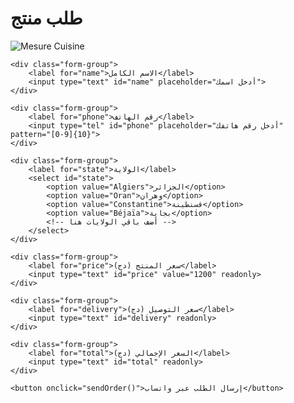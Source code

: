 
<div class="container">
    <h1>طلب منتج</h1>
    <div class="product-images">
        <img src="https://via.placeholder.com/500x300?text=Mesure+Cuisine+Électronique" alt="Mesure Cuisine">
    </div>
    
    <div class="form-group">
        <label for="name">الاسم الكامل</label>
        <input type="text" id="name" placeholder="أدخل اسمك">
    </div>

    <div class="form-group">
        <label for="phone">رقم الهاتف</label>
        <input type="tel" id="phone" placeholder="أدخل رقم هاتفك" pattern="[0-9]{10}">
    </div>

    <div class="form-group">
        <label for="state">الولاية</label>
        <select id="state">
            <option value="Algiers">الجزائر</option>
            <option value="Oran">وهران</option>
            <option value="Constantine">قسنطينة</option>
            <option value="Béjaïa">بجاية</option>
            <!-- أضف باقي الولايات هنا -->
        </select>
    </div>

    <div class="form-group">
        <label for="price">سعر المنتج (دج)</label>
        <input type="text" id="price" value="1200" readonly>
    </div>

    <div class="form-group">
        <label for="delivery">سعر التوصيل (دج)</label>
        <input type="text" id="delivery" readonly>
    </div>

    <div class="form-group">
        <label for="total">السعر الإجمالي (دج)</label>
        <input type="text" id="total" readonly>
    </div>

    <button onclick="sendOrder()">إرسال الطلب عبر واتساب</button>
</div>

<script>
    const deliveryPrices = {
        "Algiers": 250,
        "Oran": 500,
        "Constantine": 550,
        "Béjaïa": 550,
        // أضف بقية الولايات هنا
    };

    // تحديث سعر التوصيل عند تغيير الولاية
    document.getElementById("state").addEventListener("change", updatePrices);

    function updatePrices() {
        const state = document.getElementById("state").value;
        const price = parseFloat(document.getElementById("price").value);
        const delivery = deliveryPrices[state] || 0;
        const total = price + delivery;

        document.getElementById("delivery").value = delivery;
        document.getElementById("total").value = total;
    }

    function sendOrder() {
        const name = document.getElementById("name").value;
        const phone = document.getElementById("phone").value;
        const state = document.getElementById("state").value;
        const total = document.getElementById("total").value;

        const message = `مرحباً! اسمي ${name} ورقم هاتفي هو ${phone}. أريد طلب منتج "Mesure Cuisine Électronique".  
                        ولاية: ${state}.  
                        السعر الإجمالي: ${total} دج`;

        const whatsappLink = `https://wa.me/0562024381?text=${encodeURIComponent(message)}`;
        window.open(whatsappLink, '_blank');
    }

    // تحديث الأسعار عند تحميل الصفحة
    updatePrices();
</script>
